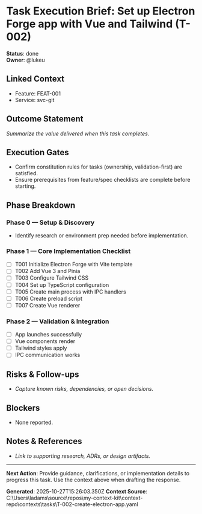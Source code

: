# Task Execution Brief: Set up Electron Forge app with Vue and Tailwind (T-002)

**Status**: done  
**Owner**: @lukeu

## Linked Context
- Feature: FEAT-001
- Service: svc-git

## Outcome Statement
_Summarize the value delivered when this task completes._

## Execution Gates
- Confirm constitution rules for tasks (ownership, validation-first) are satisfied.
- Ensure prerequisites from feature/spec checklists are complete before starting.

## Phase Breakdown
### Phase 0 — Setup & Discovery
- Identify research or environment prep needed before implementation.

### Phase 1 — Core Implementation Checklist
- [ ] T001 Initialize Electron Forge with Vite template
- [ ] T002 Add Vue 3 and Pinia
- [ ] T003 Configure Tailwind CSS
- [ ] T004 Set up TypeScript configuration
- [ ] T005 Create main process with IPC handlers
- [ ] T006 Create preload script
- [ ] T007 Create Vue renderer

### Phase 2 — Validation & Integration
- [ ] App launches successfully
- [ ] Vue components render
- [ ] Tailwind styles apply
- [ ] IPC communication works

## Risks & Follow-ups
- _Capture known risks, dependencies, or open decisions._

## Blockers
- None reported.

## Notes & References
- _Link to supporting research, ADRs, or design artifacts._

---

**Next Action**: Provide guidance, clarifications, or implementation details to progress this task. Use the context above when drafting the response.

**Generated**: 2025-10-27T15:26:03.350Z
**Context Source**: C:\Users\ladams\source\repos\my-context-kit\context-repo\contexts\tasks\T-002-create-electron-app.yaml
